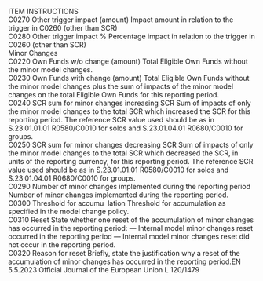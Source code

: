  
ITEM  INSTRUCTIONS  
C0270  Other trigger impact 
(amount)  Impact amount in relation to the trigger in C0260 (other than SCR)  
C0280  Other trigger impact %  Percentage impact in relation to the trigger in C0260 (other than SCR)  
Minor Changes  
C0220  Own Funds w/o change 
(amount)  Total Eligible Own Funds without the minor model changes.  
C0230  Own Funds with change 
(amount)  Total Eligible Own Funds without the minor model changes plus the sum of impacts of the 
minor model changes on the total Eligible Own Funds for this reporting period.  
C0240  SCR sum for minor 
changes increasing SCR  Sum of impacts of only the minor model changes to the total SCR which increased the SCR 
for this reporting period. The reference SCR value used should be as in S.23.01.01.01 
R0580/C0010 for solos and S.23.01.04.01 R0680/C0010 for groups.  
C0250  SCR sum for minor 
changes decreasing SCR  Sum of impacts of only the minor model changes to the total SCR which decreased the SCR, 
in units of the reporting currency, for this reporting period. The reference SCR value used 
should be as in S.23.01.01.01 R0580/C0010 for solos and S.23.01.04.01 R0680/C0010 for 
groups.  
C0290  Number of minor 
changes implemented 
during the reporting 
period  Number of minor changes implemented during the reporting period.  
C0300  Threshold for accumu ­
lation  Threshold for accumulation as specified in the model change policy.  
C0310  Reset  State whether one reset of the accumulation of minor changes has occurred in the reporting 
period: 
— Internal model minor changes reset occurred in the reporting period 
— Internal model minor changes reset did not occur in the reporting period.  
C0320  Reason for reset  Briefly, state the justification why a reset of the accumulation of minor changes has occurred 
in the reporting period.EN  5.5.2023 Official Journal of the European Union L 120/1479